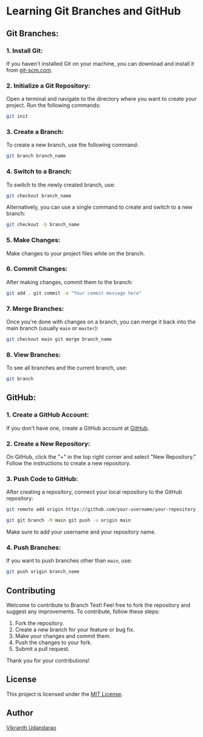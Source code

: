 # Learning Git Branches and GitHub

## Git Branches:

### 1. Install Git:

If you haven't installed Git on your machine, you can download and install it from [git-scm.com](https://git-scm.com/).

### 2. Initialize a Git Repository:

Open a terminal and navigate to the directory where you want to create your project. Run the following commands:

```bash
git init
```

### 3. Create a Branch:

To create a new branch, use the following command:

```bash
git branch branch_name
```

### 4. Switch to a Branch:

To switch to the newly created branch, use:

```bash
git checkout branch_name
```

Alternatively, you can use a single command to create and switch to a new branch:

```bash
git checkout -b branch_name
```

### 5. Make Changes:

Make changes to your project files while on the branch.

### 6. Commit Changes:

After making changes, commit them to the branch:

```bash
git add . git commit -m "Your commit message here"
```

### 7. Merge Branches:

Once you're done with changes on a branch, you can merge it back into the main branch (usually `main` or `master`):

```bash
git checkout main git merge branch_name
```

### 8. View Branches:

To see all branches and the current branch, use:

```bash
git branch
```

GitHub:
-----------------------------

### 1. Create a GitHub Account:

If you don't have one, create a GitHub account at [GitHub](https://github.com/).

### 2. Create a New Repository:

On GitHub, click the "+" in the top right corner and select "New Repository." Follow the instructions to create a new repository.

### 3. Push Code to GitHub:

After creating a repository, connect your local repository to the GitHub repository:

```bash
git remote add origin https://github.com/your-username/your-repository.
```

```bash
git git branch -M main git push -u origin main
```

Make sure to add your username and your repository name.

### 4. Push Branches:

If you want to push branches other than `main`, use:

```bash
git push origin branch_name
```

## Contributing

Welcome to contribute to Branch Test! Feel free to fork the repository and suggest any improvements. To contribute, follow these steps:

1.  Fork the repository.
2.  Create a new branch for your feature or bug fix.
3.  Make your changes and commit them.
4.  Push the changes to your fork.
5.  Submit a pull request.

Thank you for your contributions!

## License

This project is licensed under the [MIT License](LICENSE).

## Author

[Vikranth Udandarao](https://github.com/Vikranth3140)